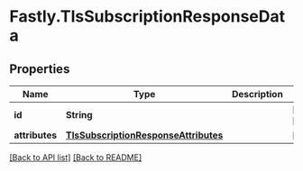 # Fastly.TlsSubscriptionResponseData

## Properties

Name | Type | Description | Notes
------------ | ------------- | ------------- | -------------
**id** | **String** |  | [optional] [readonly] 
**attributes** | [**TlsSubscriptionResponseAttributes**](TlsSubscriptionResponseAttributes.md) |  | [optional] 


[[Back to API list]](../../README.md#endpoints) [[Back to README]](../../README.md)

